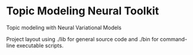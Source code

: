 # Topic Modeling Neural Toolkit

Topic modeling with Neural Variational Models

Project layout using ./lib for general source code and ./bin for command-line executable scripts.
